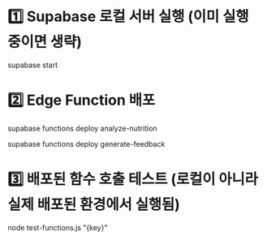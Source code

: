 # 1️⃣ Supabase 로컬 서버 실행 (이미 실행 중이면 생략)

supabase start

# 2️⃣ Edge Function 배포

supabase functions deploy analyze-nutrition

supabase functions deploy generate-feedback

# 3️⃣ 배포된 함수 호출 테스트 (로컬이 아니라 실제 배포된 환경에서 실행됨)

node test-functions.js "{key}"
